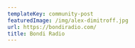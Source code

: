 ```yaml
---
templateKey: community-post
featuredImage: /img/alex-dimitroff.jpg
url: https://bondiradio.com/
title: Bondi Radio
---
```

